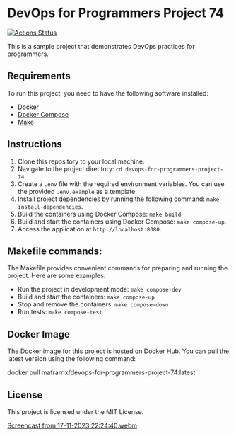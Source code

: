 # DevOps for Programmers Project 74

[![Actions Status](https://github.com/mafrarrix/devops-for-programmers-project-74/workflows/hexlet-check/badge.svg)](https://github.com/mafrarrix/devops-for-programmers-project-74/actions)

This is a sample project that demonstrates DevOps practices for programmers.

## Requirements

To run this project, you need to have the following software installed:

- [Docker](https://docs.docker.com/get-docker/)
- [Docker Compose](https://docs.docker.com/compose/install/)
- [Make](https://www.gnu.org/software/make/)

## Instructions

1. Clone this repository to your local machine.
2. Navigate to the project directory: `cd devops-for-programmers-project-74`.
3. Create a `.env` file with the required environment variables. You can use the provided `.env.example` as a template.
4. Install project dependencies by running the following command: `make install-dependencies`.
5. Build the containers using Docker Compose: `make build`
5. Build and start the containers using Docker Compose: `make compose-up`.
6. Access the application at `http://localhost:8080`.

## Makefile commands:

The Makefile provides convenient commands for preparing and running the project. Here are some examples:
- Run the project in development mode: `make compose-dev`
- Build and start the containers: `make compose-up`
- Stop and remove the containers: `make compose-down`
- Run tests: `make compose-test`

## Docker Image

The Docker image for this project is hosted on Docker Hub. You can pull the latest version using the following command:


docker pull mafrarrix/devops-for-programmers-project-74:latest


## License

This project is licensed under the MIT License.

[Screencast from 17-11-2023 22:24:40.webm](https://github.com/mafrarrix/devops-for-programmers-project-74/assets/84633068/fc7d5bbf-3ab7-48fa-a8d0-eef8fa123ea7)

